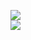 [![](https://img.shields.io/badge/Made%20With-Github%20Spray-lightgrey.svg?style=for-the-badge&logo=github)](https://github.com/Annihil/github-spray#205)  
[![](https://i.imgur.com/2DrTn0Z.gif)](https://github.com/Annihil/github-spray)